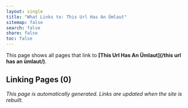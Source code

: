 ```yaml
---
layout: single
title: "What Links to: This Url Has An Ümlaut"
sitemap: false
search: false
share: false
toc: false
---
```


This page shows all pages that link to **[This Url Has An Ümlaut](/this url has an ümlaut/)**.

## Linking Pages (0)


*This page is automatically generated. Links are updated when the site is rebuilt.*

